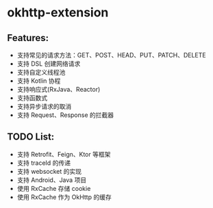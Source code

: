 # okhttp-extension

## Features:

* 支持常见的请求方法：GET、POST、HEAD、PUT、PATCH、DELETE
* 支持 DSL 创建网络请求
* 支持自定义线程池
* 支持 Kotlin 协程
* 支持响应式(RxJava、Reactor) 
* 支持函数式
* 支持异步请求的取消
* 支持 Request、Response 的拦截器

## TODO List:

* 支持 Retrofit、Feign、Ktor 等框架
* 支持 traceId 的传递
* 支持 websocket 的实现
* 支持 Android、Java 项目
* 使用 RxCache 存储 cookie
* 使用 RxCache 作为 OkHttp 的缓存